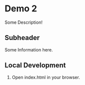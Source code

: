# Demo 2

Some Description!

## Subheader

Some Information here.

## Local Development

1. Open index.html in your browser.

